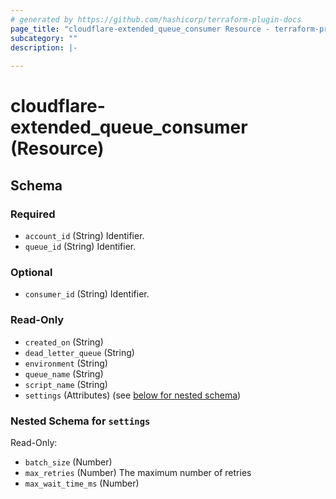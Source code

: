 ```yaml
---
# generated by https://github.com/hashicorp/terraform-plugin-docs
page_title: "cloudflare-extended_queue_consumer Resource - terraform-provider-cloudflare-extended"
subcategory: ""
description: |-
  
---
```


# cloudflare-extended_queue_consumer (Resource)





<!-- schema generated by tfplugindocs -->
## Schema

### Required

- `account_id` (String) Identifier.
- `queue_id` (String) Identifier.

### Optional

- `consumer_id` (String) Identifier.

### Read-Only

- `created_on` (String)
- `dead_letter_queue` (String)
- `environment` (String)
- `queue_name` (String)
- `script_name` (String)
- `settings` (Attributes) (see [below for nested schema](#nestedatt--settings))

<a id="nestedatt--settings"></a>
### Nested Schema for `settings`

Read-Only:

- `batch_size` (Number)
- `max_retries` (Number) The maximum number of retries
- `max_wait_time_ms` (Number)
